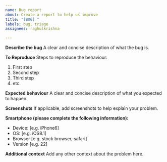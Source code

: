 ```yaml
---
name: Bug report
about: Create a report to help us improve
title: "[BUG] "
labels: bug, triage
assignees: raghulkrishna

---
```


**Describe the bug**
A clear and concise description of what the bug is.

**To Reproduce**
Steps to reproduce the behaviour:
1. First step
1. Second step
1. Third step
1. etc.

**Expected behaviour**
A clear and concise description of what you expected to happen.

**Screenshots**
If applicable, add screenshots to help explain your problem.

**Smartphone (please complete the following information):**
 - Device: [e.g. iPhone6]
 - OS: [e.g. iOS8.1]
 - Browser [e.g. stock browser, safari]
 - Version [e.g. 22]

**Additional context**
Add any other context about the problem here.
